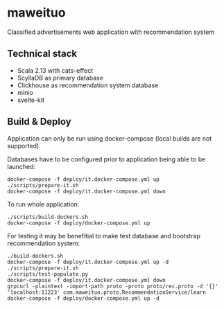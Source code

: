 # maweituo

Classified advertisements web application with recommendation system

## Technical stack

* Scala 2.13 with cats-effect
* ScyllaDB as primary database
* Clickhouse as recommendation system database
* minio 
* svelte-kit

## Build & Deploy

Application can only be run using docker-compose (local builds are not supported).

Databases have to be configured prior to application being able to be launched:
```shell
docker-compose -f deploy/it.docker-compose.yml up 
./scripts/prepare-it.sh
docker-compose -f deploy/it.docker-compose.yml down
```

To run whole application:

```shell
./scripts/build-dockers.sh 
docker-compose -f deploy/docker-compose.yml up 
```

For testing it may be benefitial to make test database and bootstrap recommendation system:
```shell
./build-dockers.sh
docker-compose -f deploy/it.docker-compose.yml up -d 
./scripts/prepare-it.sh
./scripts/test-populate.py
docker-compose -f deploy/it.docker-compose.yml down 
grpcurl -plaintext -import-path proto -proto proto/rec.proto -d '{}' 'localhost:11223' com.maweituo.proto.RecommendationService/learn
docker-compose -f deploy/docker-compose.yml up -d 
```
